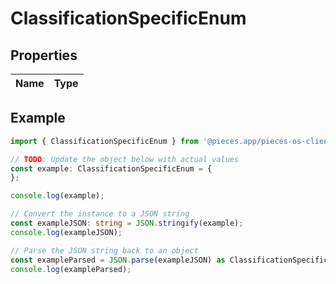 
# ClassificationSpecificEnum



## Properties

Name | Type
------------ | -------------

## Example

```typescript
import { ClassificationSpecificEnum } from '@pieces.app/pieces-os-client';

// TODO: Update the object below with actual values
const example: ClassificationSpecificEnum = {
};

console.log(example);

// Convert the instance to a JSON string
const exampleJSON: string = JSON.stringify(example);
console.log(exampleJSON);

// Parse the JSON string back to an object
const exampleParsed = JSON.parse(exampleJSON) as ClassificationSpecificEnum;
console.log(exampleParsed);
```


